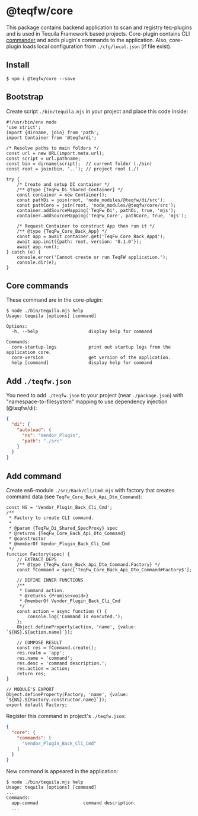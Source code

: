 # @teqfw/core

This package contains backend application to scan and registry teq-plugins and is used in Tequila Framework based
projects. Core-plugin contains CLI [commander](https://github.com/tj/commander.js) and adds plugin's commands to the
application. Also, core-plugin loads local configuration from `./cfg/local.json` (if file exist).

## Install

```shell
$ npm i @teqfw/core --save 
```

## Bootstrap

Create script `./bin/tequila.mjs` in your project and place this code inside:

```ecmascript 6
#!/usr/bin/env node
'use strict';
import {dirname, join} from 'path';
import Container from '@teqfw/di';

/* Resolve paths to main folders */
const url = new URL(import.meta.url);
const script = url.pathname;
const bin = dirname(script);  // current folder (./bin)
const root = join(bin, '..'); // project root (./)

try {
    /* Create and setup DI container */
    /** @type {TeqFw_Di_Shared_Container} */
    const container = new Container();
    const pathDi = join(root, 'node_modules/@teqfw/di/src');
    const pathCore = join(root, 'node_modules/@teqfw/core/src');
    container.addSourceMapping('TeqFw_Di', pathDi, true, 'mjs');
    container.addSourceMapping('TeqFw_Core', pathCore, true, 'mjs');

    /* Request Container to construct App then run it */
    /** @type {TeqFw_Core_Back_App} */
    const app = await container.get('TeqFw_Core_Back_App$');
    await app.init({path: root, version: '0.1.0'});
    await app.run();
} catch (e) {
    console.error('Cannot create or run TeqFW application.');
    console.dir(e);
}
```

## Core commands

These command are in the core-plugin:

```shell
$ node ./bin/tequila.mjs help
Usage: tequila [options] [command]

Options:
  -h, --help                   display help for command

Commands:
  core-startup-logs            print out startup logs from the application core.
  core-version                 get version of the application.
  help [command]               display help for command

```



## Add `./teqfw.json`

You need to add `./teqfw.json` to your project (near `./package.json`) with "namespace-to-filesystem" mapping to use
dependency injection (@teqfw/di):

```json
{
  "di": {
    "autoload": {
      "ns": "Vendor_Plugin",
      "path": "./src"
    }
  }
}
```



## Add command

Create es6-module `./src/Back/Cli/Cmd.mjs` with factory that creates command data (see `TeqFw_Core_Back_Api_Dto_Command`):

```ecmascript 6
const NS = 'Vendor_Plugin_Back_Cli_Cmd';
/**
 * Factory to create CLI command.
 *
 * @param {TeqFw_Di_Shared_SpecProxy} spec
 * @returns {TeqFw_Core_Back_Api_Dto_Command}
 * @constructor
 * @memberOf Vendor_Plugin_Back_Cli_Cmd
 */
function Factory(spec) {
    // EXTRACT DEPS
    /** @type {TeqFw_Core_Back_Api_Dto_Command.Factory} */
    const fCommand = spec['TeqFw_Core_Back_Api_Dto_Command#Factory$'];

    // DEFINE INNER FUNCTIONS
    /**
     * Command action.
     * @returns {Promise<void>}
     * @memberOf Vendor_Plugin_Back_Cli_Cmd
     */
    const action = async function () {
        console.log('Command is executed.');
    };
    Object.defineProperty(action, 'name', {value: `${NS}.${action.name}`});

    // COMPOSE RESULT
    const res = fCommand.create();
    res.realm = 'app';
    res.name = 'command';
    res.desc = 'command description.';
    res.action = action;
    return res;
}

// MODULE'S EXPORT
Object.defineProperty(Factory, 'name', {value: `${NS}.${Factory.constructor.name}`});
export default Factory;
```

Register this command in project's `./teqfw.json`:

```json
{
  "core": {
    "commands": [
      "Vendor_Plugin_Back_Cli_Cmd"
    ]
  }
}
```

New command is appeared in the application:

```shell
$ node ./bin/tequila.mjs help
Usage: tequila [options] [command]
...
Commands:
  app-commad                 command description.
  ...
```
